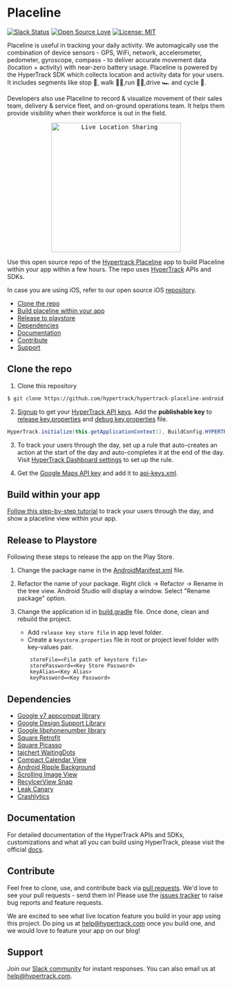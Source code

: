 # Placeline
[![Slack Status](http://slack.hypertrack.com/badge.svg)](http://slack.hypertrack.com) [![Open Source Love](https://badges.frapsoft.com/os/v1/open-source.svg?v=103)](https://opensource.org/licenses/MIT) [![License: MIT](https://img.shields.io/badge/License-MIT-yellow.svg)](https://opensource.org/licenses/MIT)

Placeline is useful in tracking your daily activity. We automagically use the combination of device sensors - GPS, WiFi, network, accelerometer, pedometer, gyroscope, compass - to deliver accurate movement data (location + activity) with near-zero battery usage. Placeline is powered by the HyperTrack SDK which collects location and activity data for your users. It includes segments like stop 🛑, walk 🚶‍♀️,run 🏃‍♀️,drive 🏎️ and cycle 🚴. 

Developers also use Placeline to record & visualize movement of their sales team, delivery & service fleet, and on-ground operations team. It helps them provide visibility when their workforce is out in the field.

<p align="center">
<kbd>
<img src="http://res.cloudinary.com/hypertrack/image/upload/v1524554794/HT_Placeline.gif" alt="Live Location Sharing" width="300">
</kbd>
</p>

Use this open source repo of the [Hypertrack Placeline](https://play.google.com/store/apps/details?id=io.hypertrack.placeline&hl=en) app to build Placeline within your app within a few hours. The repo uses [HyperTrack](https://www.hypertrack.com/) APIs and SDKs. 

In case you are using iOS, refer to our open source iOS [repository](https://github.com/hypertrack/hypertrack-placeline-ios).

- [Clone the repo](#clone-the-repo)
- [Build placeline within your app](#build-within-your-app)
- [Release to playstore](#release-to-playstore)
- [Dependencies](#dependencies)
- [Documentation](#documentation)
- [Contribute](#contribute)
- [Support](#support)

## Clone the repo

1. Clone this repository
```bash
$ git clone https://github.com/hypertrack/hypertrack-placeline-android.git
```

2. [Signup](https://www.hypertrack.com/signup?utm_source=github&utm_campaign=ht_placeline_android) to get your [HyperTrack API keys](https://dashboard.hypertrack.com/settings). Add the **publishable key** to [release key.properties](https://github.com/hypertrack/hypertrack-placeline-android/blob/master/app/src/release/java/io/hypertrack/placeline/key.properties) and [debug key.properties](https://github.com/hypertrack/hypertrack-placeline-android/blob/master/app/src/debug/java/io/hypertrack/placeline/key.properties) file.

```java
HyperTrack.initialize(this.getApplicationContext(), BuildConfig.HYPERTRACK_PK);
```
3. To track your users through the day, set up a rule that auto-creates an action at the start of the day and auto-completes it at the end of the day. Visit [HyperTrack Dashboard settings](https://dashboard.hypertrack.com/settings) to set up the rule. 

4. Get the [Google Maps API key](https://developers.google.com/maps/documentation/android-api/signup) and add it to [api-keys.xml](https://github.com/hypertrack/hypertrack-placeline-android/blob/master/app/src/main/res/values/api-keys.xml).


## Build within your app
[Follow this step-by-step tutorial](https://github.com/hypertrack/hypertrack-placeline-android/blob/master/TUTORIAL.md) to track your users through the day, and show a placeline view within your app.

## Release to Playstore
Following these steps to release the app on the Play Store.

1. Change the package name in the [AndroidManifest.xml](https://github.com/hypertrack/hypertrack-placeline-android/blob/master/app/src/main/AndroidManifest.xml#L4) file.

2. Refactor the name of your package. Right click → Refactor → Rename in the tree view. Android Studio will display a window. Select "Rename package" option.

3. Change the application id in [build.gradle](https://github.com/hypertrack/hypertrack-placeline-android/blob/master/app/build.gradle#L111) file. Once done, clean and rebuild the project.
   - Add `release key store file` in app level folder.
   - Create a `keystore.properties` file in root or project level folder with key-values pair.
    ```properties
        storeFile=<File path of keystore file>
        storePassword=<Key Store Password>
        keyAlias=<Key Alias>
        keyPassword=<Key Password>
   ```

## Dependencies
* [Google v7 appcompat library](https://developer.android.com/topic/libraries/support-library/packages.html#v7-appcompat)
* [Google Design Support Library](https://developer.android.com/topic/libraries/support-library/packages.html#design)
* [Google libphonenumber library](https://github.com/googlei18n/libphonenumber/)
* [Square Retrofit](https://github.com/square/retrofit)
* [Square Picasso](https://github.com/square/picasso)
* [tajchert WaitingDots](https://github.com/tajchert/WaitingDots)
* [Compact Calendar View](https://github.com/SundeepK/CompactCalendarView)
* [Android Ripple Background](https://github.com/skyfishjy/android-ripple-background)
* [Scrolling Image View](https://github.com/Q42/AndroidScrollingImageView)
* [RecylcerView Snap](https://github.com/rubensousa/RecyclerViewSnap)
* [Leak Canary](https://github.com/square/leakcanary)
* [Crashlytics](https://fabric.io/kits/android/crashlytics)

## Documentation
For detailed documentation of the HyperTrack APIs and SDKs, customizations and what all you can build using HyperTrack, please visit the official [docs](https://www.hypertrack.com/docs).

## Contribute
Feel free to clone, use, and contribute back via [pull requests](https://help.github.com/articles/about-pull-requests/). We'd love to see your pull requests - send them in! Please use the [issues tracker](https://github.com/hypertrack/hypertrack-placeline-android/issues) to raise bug reports and feature requests.

We are excited to see what live location feature you build in your app using this project. Do ping us at help@hypertrack.com once you build one, and we would love to feature your app on our blog!

## Support
Join our [Slack community](http://slack.hypertrack.com) for instant responses. You can also email us at help@hypertrack.com.
